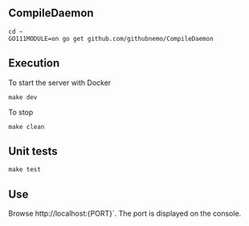 

## CompileDaemon

```
cd ~
GO111MODULE=on go get github.com/githubnemo/CompileDaemon
```
## Execution

To start the server with Docker

```
make dev
```

To stop

```
make clean
```
## Unit tests

```
make test
```
## Use

Browse http://localhost:{PORT}`. The port is displayed on the console.
